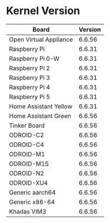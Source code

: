 
# Kernel Version

| Board | Version |
|-------|---------|
| Open Virtual Appliance | 6.6.56 |
| Raspberry Pi | 6.6.31 |
| Raspberry Pi 0-W | 6.6.31 |
| Raspberry Pi 2 | 6.6.31 |
| Raspberry Pi 3 | 6.6.31 |
| Raspberry Pi 4 | 6.6.31 |
| Raspberry Pi 5 | 6.6.31 |
| Home Assistant Yellow | 6.6.31 |
| Home Assistant Green | 6.6.56 |
| Tinker Board | 6.6.56 |
| ODROID-C2 | 6.6.56 |
| ODROID-C4 | 6.6.56 |
| ODROID-M1 | 6.6.56 |
| ODROID-M1S | 6.6.56 |
| ODROID-N2 | 6.6.56 |
| ODROID-XU4 | 6.6.56 |
| Generic aarch64 | 6.6.56 |
| Generic x86-64 | 6.6.56 |
| Khadas VIM3 | 6.6.56 |

